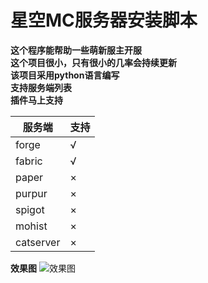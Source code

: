 # 星空MC服务器安装脚本
**这个程序能帮助一些萌新服主开服**  
**这个项目很小，只有很小的几率会持续更新**  
**该项目采用python语言编写**  
**支持服务端列表**  
**插件马上支持**


| 服务端 | 支持 |
|--|--|
|forge|√|
|fabric|√|
|paper|×|
|purpur|×|
|spigot|×|
|mohist|×|
|catserver|×|


**效果图**
![效果图](http://image.xingkongserver.top/github/%E6%95%88%E6%9E%9C%E5%9B%BE.png)
